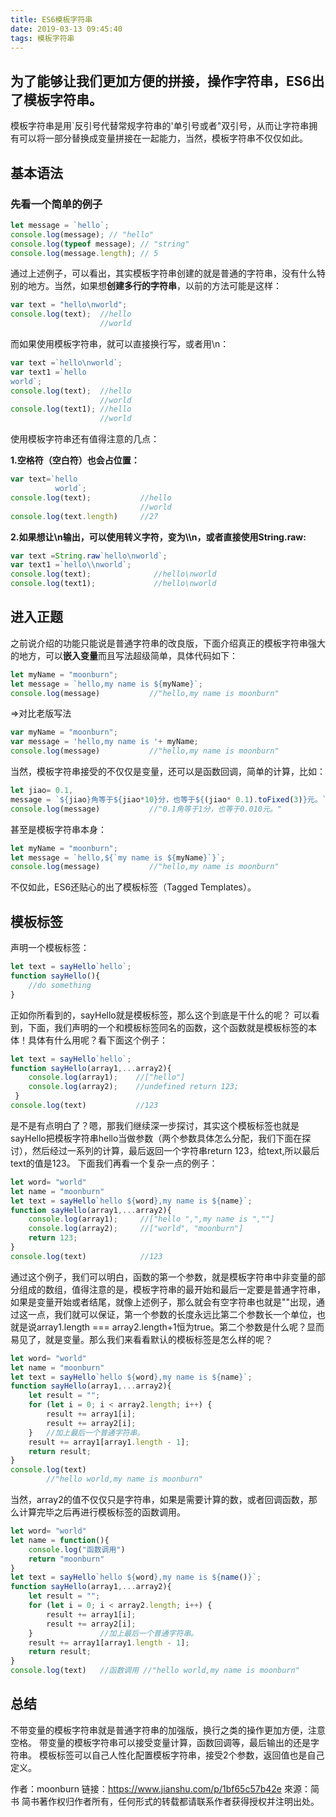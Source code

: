 ```yaml
---
title: ES6模板字符串
date: 2019-03-13 09:45:40
tags: 模板字符串
---
```


## 为了能够让我们更加方便的拼接，操作字符串，ES6出了模板字符串。

模板字符串是用`反引号代替常规字符串的'单引号或者"双引号，从而让字符串拥有可以将一部分替换成变量拼接在一起能力，当然，模板字符串不仅仅如此。

## 基本语法

### 先看一个简单的例子

```javascript
let message = `hello`;
console.log(message); // "hello" 
console.log(typeof message); // "string"
console.log(message.length); // 5
```

通过上述例子，可以看出，其实模板字符串创建的就是普通的字符串，没有什么特别的地方。当然，如果想**创建多行的字符串**，以前的方法可能是这样：

```javascript
var text = "hello\nworld";
console.log(text);  //hello
                    //world
```

<!-- more -->

而如果使用模板字符串，就可以直接换行写，或者用\n：

```javascript
var text =`hello\nworld`;
var text1 =`hello 
world`;
console.log(text);  //hello 
                    //world 
console.log(text1); //hello 
                    //world
```

使用模板字符串还有值得注意的几点：

**1.空格符（空白符）也会占位置：**

```javascript
var text=`hello
          world`;
console.log(text);           //hello
                             //world
console.log(text.length)     //27
```

**2.如果想让\n输出，可以使用转义字符，变为\\\n，或者直接使用String.raw:**

```javascript
var text =String.raw`hello\nworld`;
var text1 =`hello\\nworld`;
console.log(text);              //hello\nworld 
console.log(text1);             //hello\nworld 
```

## 进入正题

之前说介绍的功能只能说是普通字符串的改良版，下面介绍真正的模板字符串强大的地方，可以**嵌入变量**而且写法超级简单，具体代码如下：

```javascript
let myName = "moonburn";
let message = `hello,my name is ${myName}`;
console.log(message)           //"hello,my name is moonburn"
```
=>对比老版写法
```javascript
var myName = "moonburn";
var message = 'hello,my name is '+ myName;
console.log(message)           //"hello,my name is moonburn"
```

当然，模板字符串接受的不仅仅是变量，还可以是函数回调，简单的计算，比如：

```javascript
let jiao= 0.1,
message = `${jiao}角等于${jiao*10}分，也等于${(jiao* 0.1).toFixed(3)}元。`
console.log(message)           //"0.1角等于1分，也等于0.010元。"
```

甚至是模板字符串本身：

```javascript
let myName = "moonburn";
let message = `hello,${`my name is ${myName}`}`;
console.log(message)           //"hello,my name is moonburn"
```

不仅如此，ES6还贴心的出了模板标签（Tagged Templates）。

## 模板标签

声明一个模板标签：

```javascript
let text = sayHello`hello`;
function sayHello(){
    //do something
}
```

正如你所看到的，sayHello就是模板标签，那么这个到底是干什么的呢？
可以看到，下面，我们声明的一个和模板标签同名的函数，这个函数就是模板标签的本体！具体有什么用呢？看下面这个例子：

```javascript
let text = sayHello`hello`; 
function sayHello(array1,...array2){ 
    console.log(array1); 	//["hello"] 
    console.log(array2); 	//undefined return 123;
 } 
console.log(text) 	        //123
```

是不是有点明白了？嗯，那我们继续深一步探讨，其实这个模板标签也就是sayHello把模板字符串hello当做参数（两个参数具体怎么分配，我们下面在探讨），然后经过一系列的计算，最后返回一个字符串return 123，给text,所以最后text的值是123。
下面我们再看一个复杂一点的例子：

```javascript
let word= "world" 
let name = "moonburn" 
let text = sayHello`hello ${word},my name is ${name}`; 
function sayHello(array1,...array2){ 
    console.log(array1);	 //["hello ",",my name is ",""] 
    console.log(array2); 	 //["world", "moonburn"] 
    return 123;
} 
console.log(text) 	         //123
```

通过这个例子，我们可以明白，函数的第一个参数，就是模板字符串中非变量的部分组成的数组，值得注意的是，模板字符串的最开始和最后一定要是普通字符串，如果是变量开始或者结尾，就像上述例子，那么就会有空字符串也就是""出现，通过这一点，我们就可以保证，第一个参数的长度永远比第二个参数长一个单位，也就是说array1.length === array2.length+1恒为true。第二个参数是什么呢？显而易见了，就是变量。那么我们来看看默认的模板标签是怎么样的呢？

```javascript
let word= "world" 
let name = "moonburn" 
let text = sayHello`hello ${word},my name is ${name}`; 
function sayHello(array1,...array2){ 
    let result = ""; 
    for (let i = 0; i < array2.length; i++) { 
        result += array1[i]; 
        result += array2[i];
    } 	//加上最后一个普通字符串。 
    result += array1[array1.length - 1]; 
    return result; 
} 
console.log(text) 
        //"hello world,my name is moonburn"
```

当然，array2的值不仅仅只是字符串，如果是需要计算的数，或者回调函数，那么计算完毕之后再进行模板标签的函数调用。

```javascript
let word= "world" 
let name = function(){ 
    console.log("函数调用") 
    return "moonburn" 
} 
let text = sayHello`hello ${word},my name is ${name()}`; 
function sayHello(array1,...array2){ 
    let result = ""; 
    for (let i = 0; i < array2.length; i++) { 
        result += array1[i]; 
        result += array2[i]; 
    } 	            //加上最后一个普通字符串。 
    result += array1[array1.length - 1]; 
    return result; 
} 
console.log(text) 	//函数调用 //"hello world,my name is moonburn"
```

## 总结

不带变量的模板字符串就是普通字符串的加强版，换行之类的操作更加方便，注意空格。
带变量的模板字符串可以接受变量计算，函数回调等，最后输出的还是字符串。
模板标签可以自己人性化配置模板字符串，接受2个参数，返回值也是自己定义。

作者：moonburn
链接：https://www.jianshu.com/p/1bf65c57b42e
來源：简书
简书著作权归作者所有，任何形式的转载都请联系作者获得授权并注明出处。


